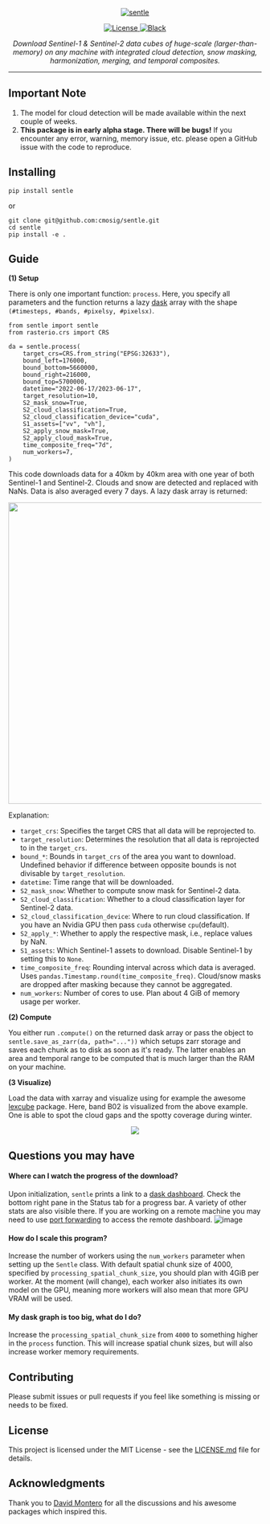 <p align="center">
  <a href="https://github.com/cmosig/sentle/"><img src="https://github.com/cmosig/sentle/raw/main/docs/logo.png" alt="sentle"></a>
</p>

<p align="center">
<a href="https://opensource.org/licenses/MIT" target="_blank">
    <img src="https://img.shields.io/badge/License-MIT-blue.svg" alt="License">
</a>
<a href="https://peps.python.org/pep-0008/" target="_blank">
    <img src="https://img.shields.io/badge/code_style-pep8-blue" alt="Black">
</a>
</p>
<p align="center">
    <em>Download Sentinel-1 & Sentinel-2 data cubes of huge-scale (larger-than-memory) on any machine with integrated cloud
detection, snow masking, harmonization, merging, and temporal composites.</em>
</p>

---
 
## Important Note

1) The model for cloud detection will be made available within the next couple of weeks.
2) **This package is in early alpha stage. There will be bugs!** If you encounter any error, warning, memory issue, etc. please open a GitHub issue with the code to reproduce.

## Installing

```
pip install sentle
```
or 
```
git clone git@github.com:cmosig/sentle.git
cd sentle
pip install -e .
```

## Guide

**(1) Setup**

There is only one important function: `process`. Here, you specify all parameters and the function returns a lazy [dask](https://www.dask.org/) array with the shape `(#timesteps, #bands, #pixelsy, #pixelsx)`.

```
from sentle import sentle
from rasterio.crs import CRS

da = sentle.process(
    target_crs=CRS.from_string("EPSG:32633"),
    bound_left=176000,
    bound_bottom=5660000,
    bound_right=216000,
    bound_top=5700000,
    datetime="2022-06-17/2023-06-17",
    target_resolution=10,
    S2_mask_snow=True,
    S2_cloud_classification=True,
    S2_cloud_classification_device="cuda",
    S1_assets=["vv", "vh"],
    S2_apply_snow_mask=True,
    S2_apply_cloud_mask=True,
    time_composite_freq="7d",
    num_workers=7,
)
```
This code downloads data for a 40km by 40km area with one year of both Sentinel-1 and Sentinel-2. Clouds and snow are detected and replaced with NaNs. Data is also averaged every 7 days. A lazy dask array is returned:

<p align="center">
<img src="https://github.com/cmosig/sentle/assets/32590522/f487bba1-3c10-42a2-9b10-356ab2b44825" width="600">
</p>

Explanation:
- `target_crs`: Specifies the target CRS that all data will be reprojected to.
- `target_resolution`:  Determines the resolution that all data is reprojected to in the `target_crs`. 
- `bound_*`: Bounds in `target_crs` of the area you want to download. Undefined behavior if difference between opposite bounds is not divisable by `target_resolution`.
- `datetime`: Time range that will be downloaded.
- `S2_mask_snow`: Whether to compute snow mask for Sentinel-2 data.
- `S2_cloud_classification`: Whether to a cloud classification layer for Sentinel-2 data.
- `S2_cloud_classification_device`: Where to run cloud classification. If you have an Nvidia GPU then pass `cuda` otherwise `cpu`(default).
- `S2_apply_*`: Whether to apply the respective mask, i.e., replace values by NaN.
- `S1_assets`: Which Sentinel-1 assets to download. Disable Sentinel-1 by setting this to `None`.
- `time_composite_freq`: Rounding interval across which data is averaged. Uses `pandas.Timestamp.round(time_composite_freq)`. Cloud/snow masks are dropped after masking because they cannot be aggregated.
- `num_workers`: Number of cores to use. Plan about 4 GiB of memory usage per worker.

**(2) Compute**

You either run `.compute()` on the returned dask array or pass the object to
`sentle.save_as_zarr(da, path="..."))` which setups zarr storage and saves each chunk as to disk as
soon as it's ready. The latter enables an area and temporal range to be
computed that is much larger than the RAM on your machine. 

**(3 Visualize)**

Load the data with xarray and visualize using for example the awesome [lexcube](https://github.com/msoechting/lexcube) package. Here, band B02 is visualized from the above example. One is able to spot the cloud gaps and the spotty coverage during winter.

<p align="center">
<img src=https://github.com/cmosig/sentle/assets/32590522/33b7f6a0-532e-453b-80db-748d99e753a2/>
</p>  

## Questions you may have

#### Where can I watch the progress of the download?
Upon initialization, `sentle` prints a link to a [dask dashboard](https://docs.dask.org/en/latest/dashboard.html). Check the bottom right pane in the Status tab for a progress bar. 
A variety of other stats are also visible there. If you are working on a remote machine you may need to use [port forwarding](https://help.ubuntu.com/community/SSH/OpenSSH/PortForwarding) to access the remote dashboard.
![image](https://github.com/cmosig/sentle/assets/32590522/c20516b5-7a9e-4e99-953a-9c8325edea7b)


#### How do I scale this program?
Increase the number of workers using the `num_workers` parameter when setting up the `Sentle` class. With default spatial chunk size of 4000, specified by `processing_spatial_chunk_size`, you should plan with 4GiB per worker. At the moment (will change), each worker also initiates its own model on the GPU, meaning more workers will also mean that more GPU VRAM will be used. 

#### My dask graph is too big, what do I do?
Increase the `processing_spatial_chunk_size` from `4000` to something higher in the `process` function. This will increase spatial chunk sizes, but will also increase worker memory requirements. 

## Contributing

Please submit issues or pull requests if you feel like something is missing or
needs to be fixed. 

## License

This project is licensed under the MIT License - see the [LICENSE.md](LICENSE.md) file for details.

## Acknowledgments

Thank you to [David Montero](https://github.com/davemlz) for all the
discussions and his awesome packages which inspired this.
